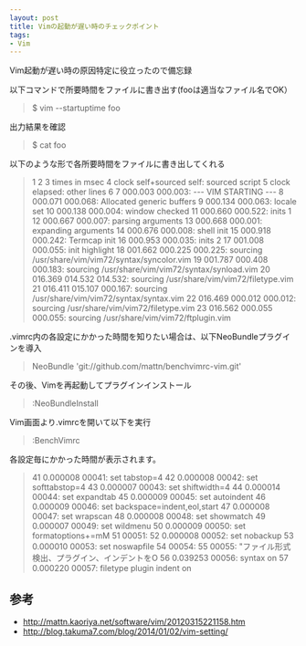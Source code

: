 ```yaml
---
layout: post
title: Vimの起動が遅い時のチェックポイント
tags: 
- Vim
---
```

Vim起動が遅い時の原因特定に役立ったので備忘録
  
<!-- more -->
以下コマンドで所要時間をファイルに書き出す(fooは適当なファイル名でOK）
> $ vim --startuptime foo

出力結果を確認
> $ cat foo

以下のような形で各所要時間をファイルに書き出してくれる
> 1
 2
 3 times in msec
 4  clock   self+sourced   self:  sourced script
 5  clock   elapsed:              other lines
 6
 7 000.003  000.003: --- VIM STARTING ---
 8 000.071  000.068: Allocated generic buffers
 9 000.134  000.063: locale set
10 000.138  000.004: window checked
11 000.660  000.522: inits 1
12 000.667  000.007: parsing arguments
13 000.668  000.001: expanding arguments
14 000.676  000.008: shell init
15 000.918  000.242: Termcap init
16 000.953  000.035: inits 2
17 001.008  000.055: init highlight
18 001.662  000.225  000.225: sourcing /usr/share/vim/vim72/syntax/syncolor.vim
19 001.787  000.408  000.183: sourcing /usr/share/vim/vim72/syntax/synload.vim
20 016.369  014.532  014.532: sourcing /usr/share/vim/vim72/filetype.vim
21 016.411  015.107  000.167: sourcing /usr/share/vim/vim72/syntax/syntax.vim
22 016.469  000.012  000.012: sourcing /usr/share/vim/vim72/filetype.vim
23 016.562  000.055  000.055: sourcing /usr/share/vim/vim72/ftplugin.vim

.vimrc内の各設定にかかった時間を知りたい場合は、以下NeoBundleプラグインを導入
> NeoBundle 'git://github.com/mattn/benchvimrc-vim.git'

その後、Vimを再起動してプラグインインストール
> :NeoBundleInstall

Vim画面より.vimrcを開いて以下を実行
> :BenchVimrc

各設定毎にかかった時間が表示されます。
>41   0.000008 00041: set tabstop=4
42   0.000008 00042: set softtabstop=4
43   0.000007 00043: set shiftwidth=4
44   0.000014 00044: set expandtab
45   0.000009 00045: set autoindent
46   0.000009 00046: set backspace=indent,eol,start
47   0.000008 00047: set wrapscan
48   0.000008 00048: set showmatch
49   0.000007 00049: set wildmenu
50   0.000009 00050: set formatoptions+=mM
51            00051:
52   0.000008 00052: set nobackup
53   0.000010 00053: set noswapfile
54            00054:
55            00055: "ファイル形式検出、プラグイン、インデントをO
56   0.039253 00056: syntax on
57   0.000220 00057: filetype plugin indent on

## 参考
* http://mattn.kaoriya.net/software/vim/20120315221158.htm
* http://blog.takuma7.com/blog/2014/01/02/vim-setting/




 

